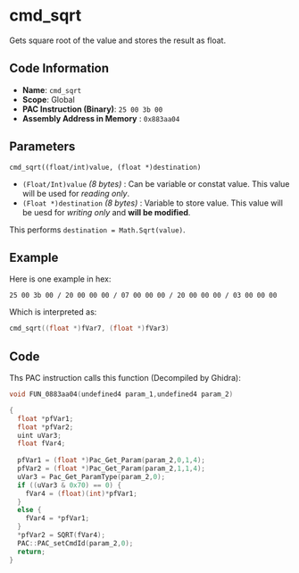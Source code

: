 # cmd_sqrt

Gets square root of the value and stores the result as float.

## Code Information

- **Name**: `cmd_sqrt`
- **Scope**: Global
- **PAC Instruction (Binary)**: `25 00 3b 00`
- **Assembly Address in Memory** : `0x883aa04`

## Parameters

`cmd_sqrt((float/int)value, (float *)destination)`

- `(Float/Int)value` *(8 bytes)* : Can be variable or constat value. This value will be used for *reading only*.
- `(Float *)destination` *(8 bytes)* : Variable to store value. This value will be uesd for *writing only* and **will be modified**.

This performs `destination = Math.Sqrt(value)`.

## Example

Here is one example in hex:

```25 00 3b 00 / 20 00 00 00 / 07 00 00 00 / 20 00 00 00 / 03 00 00 00```

Which is interpreted as:

```c
cmd_sqrt((float *)fVar7, (float *)fVar3)
```

## Code

Ths PAC instruction calls this function (Decompiled by Ghidra):

```c
void FUN_0883aa04(undefined4 param_1,undefined4 param_2)

{
  float *pfVar1;
  float *pfVar2;
  uint uVar3;
  float fVar4;
  
  pfVar1 = (float *)Pac_Get_Param(param_2,0,1,4);
  pfVar2 = (float *)Pac_Get_Param(param_2,1,1,4);
  uVar3 = Pac_Get_ParamType(param_2,0);
  if ((uVar3 & 0x70) == 0) {
    fVar4 = (float)(int)*pfVar1;
  }
  else {
    fVar4 = *pfVar1;
  }
  *pfVar2 = SQRT(fVar4);
  PAC::PAC_setCmdId(param_2,0);
  return;
}
```
